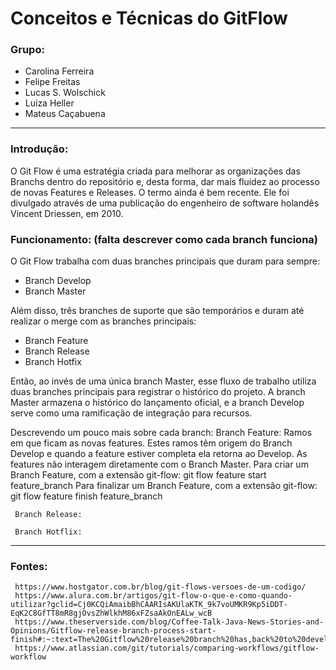 # Conceitos e Técnicas do GitFlow


### Grupo:
- Carolina Ferreira
- Felipe Freitas
- Lucas S. Wolschick
- Luiza Heller
- Mateus Caçabuena

<hr />

### Introdução:
O Git Flow é uma estratégia criada para melhorar as organizações das Branchs dentro do repositório e, desta forma, dar mais fluidez ao processo de novas Features e Releases. O termo ainda é bem recente. Ele foi divulgado através de uma publicação do engenheiro de software holandês Vincent Driessen, em 2010.
### Funcionamento: (falta descrever como cada branch funciona)
O Git Flow trabalha com duas branches principais que duram para sempre:
- Branch Develop
- Branch Master  

Além disso, três branches de suporte que são temporários e duram até realizar o merge com as branches principais:
- Branch Feature 
- Branch Release 
- Branch Hotfix

Então, ao invés de uma única branch Master, esse fluxo de trabalho utiliza duas branches principais para registrar o histórico do projeto. A branch Master armazena o histórico do lançamento oficial, e a branch Develop serve como uma ramificação de integração para recursos.

Descrevendo um pouco mais sobre cada branch:
     Branch Feature: Ramos em que ficam as novas features. Estes ramos têm origem do Branch Develop e quando a feature estiver completa ela retorna ao Develop. As features não interagem diretamente com o Branch Master.
Para criar um Branch Feature, com a extensão git-flow: git flow feature start feature_branch
Para finalizar um Branch Feature, com a extensão git-flow: git flow feature finish feature_branch

     Branch Release: 
     
     Branch Hotflix: 
<hr />

### Fontes:
     https://www.hostgator.com.br/blog/git-flows-versoes-de-um-codigo/
     https://www.alura.com.br/artigos/git-flow-o-que-e-como-quando-utilizar?gclid=Cj0KCQiAmaibBhCAARIsAKUlaKTK_9k7voUMKR9Kp5iDDT-EqK2C8GfTT8mR8gjOvsZhWlkhM86xFZsaAkOnEALw_wcB
     https://www.theserverside.com/blog/Coffee-Talk-Java-News-Stories-and-Opinions/Gitflow-release-branch-process-start-finish#:~:text=The%20Gitflow%20release%20branch%20has,back%20to%20development%20and%20hotfixes.
     https://www.atlassian.com/git/tutorials/comparing-workflows/gitflow-workflow
